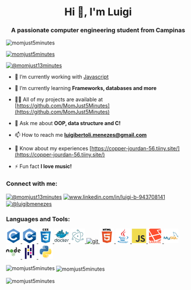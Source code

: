 <h1 align="center">Hi 👋, I'm Luigi</h1>
<h3 align="center">A passionate computer engineering student from Campinas</h3>

<p align="left"> <img src="https://komarev.com/ghpvc/?username=momjust5minutes&label=Profile%20views&color=0e75b6&style=flat" alt="momjust5minutes" /> </p>

<p align="left"> <a href="https://github.com/ryo-ma/github-profile-trophy"><img src="https://github-profile-trophy.vercel.app/?username=momjust5minutes" alt="momjust5minutes" /></a> </p>

<p align="left"> <a href="https://twitter.com/@momjust13minutes" target="blank"><img src="https://img.shields.io/twitter/follow/@momjust13minutes?logo=twitter&style=for-the-badge" alt="@momjust13minutes" /></a> </p>

- 🔭 I’m currently working with [Javascript](https://github.com/MomJust5Minutes/Electron-aprendizado)

- 🌱 I’m currently learning **Frameworks, databases and more**

- 👨‍💻 All of my projects are available at [https://github.com/MomJust5Minutes](https://github.com/MomJust5Minutes)

- 💬 Ask me about **OOP, data structure and C!**

- 📫 How to reach me **luigibertoli.menezes@gmail.com**

- 📄 Know about my experiences [https://copper-jourdan-56.tiiny.site/](https://copper-jourdan-56.tiiny.site/)

- ⚡ Fun fact **I love music!**

<h3 align="left">Connect with me:</h3>
<p align="left">
<a href="https://twitter.com/@momjust13minutes" target="blank"><img align="center" src="https://raw.githubusercontent.com/rahuldkjain/github-profile-readme-generator/master/src/images/icons/Social/twitter.svg" alt="@momjust13minutes" height="30" width="40" /></a>
<a href="https://linkedin.com/in/www.linkedin.com/in/luigi-b-943708141" target="blank"><img align="center" src="https://raw.githubusercontent.com/rahuldkjain/github-profile-readme-generator/master/src/images/icons/Social/linked-in-alt.svg" alt="www.linkedin.com/in/luigi-b-943708141" height="30" width="40" /></a>
<a href="https://instagram.com/@luigibmenezes" target="blank"><img align="center" src="https://raw.githubusercontent.com/rahuldkjain/github-profile-readme-generator/master/src/images/icons/Social/instagram.svg" alt="@luigibmenezes" height="30" width="40" /></a>
</p>

<h3 align="left">Languages and Tools:</h3>
<p align="left"> <a href="https://www.cprogramming.com/" target="_blank" rel="noreferrer"> <img src="https://raw.githubusercontent.com/devicons/devicon/master/icons/c/c-original.svg" alt="c" width="40" height="40"/> </a> <a href="https://www.w3schools.com/cpp/" target="_blank" rel="noreferrer"> <img src="https://raw.githubusercontent.com/devicons/devicon/master/icons/cplusplus/cplusplus-original.svg" alt="cplusplus" width="40" height="40"/> </a> <a href="https://www.w3schools.com/css/" target="_blank" rel="noreferrer"> <img src="https://raw.githubusercontent.com/devicons/devicon/master/icons/css3/css3-original-wordmark.svg" alt="css3" width="40" height="40"/> </a> <a href="https://www.docker.com/" target="_blank" rel="noreferrer"> <img src="https://raw.githubusercontent.com/devicons/devicon/master/icons/docker/docker-original-wordmark.svg" alt="docker" width="40" height="40"/> </a> <a href="https://www.electronjs.org" target="_blank" rel="noreferrer"> <img src="https://raw.githubusercontent.com/devicons/devicon/master/icons/electron/electron-original.svg" alt="electron" width="40" height="40"/> </a> <a href="https://git-scm.com/" target="_blank" rel="noreferrer"> <img src="https://www.vectorlogo.zone/logos/git-scm/git-scm-icon.svg" alt="git" width="40" height="40"/> </a> <a href="https://www.w3.org/html/" target="_blank" rel="noreferrer"> <img src="https://raw.githubusercontent.com/devicons/devicon/master/icons/html5/html5-original-wordmark.svg" alt="html5" width="40" height="40"/> </a> <a href="https://www.java.com" target="_blank" rel="noreferrer"> <img src="https://raw.githubusercontent.com/devicons/devicon/master/icons/java/java-original.svg" alt="java" width="40" height="40"/> </a> <a href="https://developer.mozilla.org/en-US/docs/Web/JavaScript" target="_blank" rel="noreferrer"> <img src="https://raw.githubusercontent.com/devicons/devicon/master/icons/javascript/javascript-original.svg" alt="javascript" width="40" height="40"/> </a> <a href="https://laravel.com/" target="_blank" rel="noreferrer"> <img src="https://raw.githubusercontent.com/devicons/devicon/master/icons/laravel/laravel-plain-wordmark.svg" alt="laravel" width="40" height="40"/> </a> <a href="https://www.mysql.com/" target="_blank" rel="noreferrer"> <img src="https://raw.githubusercontent.com/devicons/devicon/master/icons/mysql/mysql-original-wordmark.svg" alt="mysql" width="40" height="40"/> </a> <a href="https://nodejs.org" target="_blank" rel="noreferrer"> <img src="https://raw.githubusercontent.com/devicons/devicon/master/icons/nodejs/nodejs-original-wordmark.svg" alt="nodejs" width="40" height="40"/> </a> <a href="https://pandas.pydata.org/" target="_blank" rel="noreferrer"> <img src="https://raw.githubusercontent.com/devicons/devicon/2ae2a900d2f041da66e950e4d48052658d850630/icons/pandas/pandas-original.svg" alt="pandas" width="40" height="40"/> </a> <a href="https://www.python.org" target="_blank" rel="noreferrer"> <img src="https://raw.githubusercontent.com/devicons/devicon/master/icons/python/python-original.svg" alt="python" width="40" height="40"/> </a> </p>

<p><img align="left" src="https://github-readme-stats.vercel.app/api/top-langs?username=momjust5minutes&show_icons=true&locale=en&layout=compact" alt="momjust5minutes" /></p>

<p>&nbsp;<img align="center" src="https://github-readme-stats.vercel.app/api?username=momjust5minutes&show_icons=true&locale=en" alt="momjust5minutes" /></p>

<p><img align="center" src="https://github-readme-streak-stats.herokuapp.com/?user=momjust5minutes&" alt="momjust5minutes" /></p>

